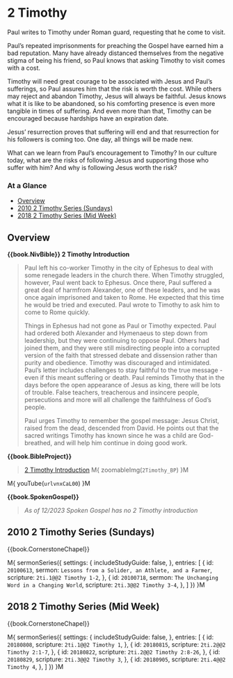 # 2 Timothy

Paul writes to Timothy under Roman guard, requesting that he come to
visit. 

Paul’s repeated imprisonments for preaching the Gospel have earned him
a bad reputation. Many have already distanced themselves from the
negative stigma of being his friend, so Paul knows that asking Timothy
to visit comes with a cost. 

Timothy will need great courage to be associated with Jesus and Paul’s
sufferings, so Paul assures him that the risk is worth the cost. While
others may reject and abandon Timothy, Jesus will always be
faithful. Jesus knows what it is like to be abandoned, so his
comforting presence is even more tangible in times of suffering. And
even more than that, Timothy can be encouraged because hardships have
an expiration date. 

Jesus’ resurrection proves that suffering will end and that
resurrection for his followers is coming too. One day, all things will
be made new. 

What can we learn from Paul’s encouragement to Timothy?  In our
culture today, what are the risks of following Jesus and supporting
those who suffer with him?  And why is following Jesus worth the risk?



### At a Glance

- [Overview](#overview)
- [2010 2 Timothy Series (Sundays)](#2010-2-timothy-series-sundays)
- [2018 2 Timothy Series (Mid Week)](#2018-2-timothy-series-mid-week)



## Overview

**{{book.NivBible}} 2 Timothy Introduction**

> Paul left his co-worker Timothy in the city of Ephesus to deal with
> some renegade leaders in the church there. When Timothy struggled,
> however, Paul went back to Ephesus. Once there, Paul suffered a great
> deal of harmfrom Alexander, one of these leaders, and he was once
> again imprisoned and taken to Rome. He expected that this time he
> would be tried and executed. Paul wrote to Timothy to ask him to come
> to Rome quickly.
> 
> Things in Ephesus had not gone as Paul or Timothy expected. Paul had
> ordered both Alexander and Hymenaeus to step down from leadership, but
> they were continuing to oppose Paul. Others had joined them, and they
> were still misdirecting people into a corrupted version of the faith
> that stressed debate and dissension rather than purity and
> obedience. Timothy was discouraged and intimidated. Paul’s letter
> includes challenges to stay faithful to the true message - even if
> this meant suffering or death. Paul reminds Timothy that in the days
> before the open appearance of Jesus as king, there will be lots of
> trouble. False teachers, treacherous and insincere people,
> persecutions and more will all challenge the faithfulness of God’s
> people.
> 
> Paul urges Timothy to remember the gospel message: Jesus Christ,
> raised from the dead, descended from David. He points out that the
> sacred writings Timothy has known since he was a child are
> God-breathed, and will help him continue in doing good work.



**{{book.BibleProject}}**

> [2 Timothy Introduction](https://bibleproject.com/explore/video/2-timothy/)
M{ zoomableImg(`2Timothy_BP`) }M

M{ youTube(`urlvnxCaL00`) }M



**{{book.SpokenGospel}}**

> _As of 12/2023 Spoken Gospel has no 2 Timothy introduction_




## 2010 2 Timothy Series (Sundays)

{{book.CornerstoneChapel}}

M{ sermonSeries({
  settings: {
    includeStudyGuide: false,
  },
  entries: [
    { id: `20100613`, sermon: `Lessons from a Solider, an Athlete, and a Farmer`, scripture: `2ti.1@@2 Timothy 1-2`, },
    { id: `20100718`, sermon: `The Unchanging Word in a Changing World`,          scripture: `2ti.3@@2 Timothy 3-4`, },
  ]
}) }M



## 2018 2 Timothy Series (Mid Week)

{{book.CornerstoneChapel}}

M{ sermonSeries({
  settings: {
    includeStudyGuide: false,
  },
  entries: [
    { id: `20180808`, scripture: `2ti.1@@2 Timothy 1`,      },
    { id: `20180815`, scripture: `2ti.2@@2 Timothy 2:1-7`,  },
    { id: `20180822`, scripture: `2ti.2@@2 Timothy 2:8-26`, },
    { id: `20180829`, scripture: `2ti.3@@2 Timothy 3`,      },
    { id: `20180905`, scripture: `2ti.4@@2 Timothy 4`,      },
  ]
}) }M
